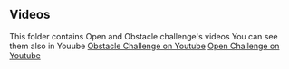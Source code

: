 ## Videos
This folder contains Open and Obstacle challenge's videos
You can see them also in Youube
[Obstacle Challenge on Youtube](https://youtu.be/7Ioj10wPPrw)
[Open Challenge on Youtube](https://youtu.be/PhpbAQ0mky4)
